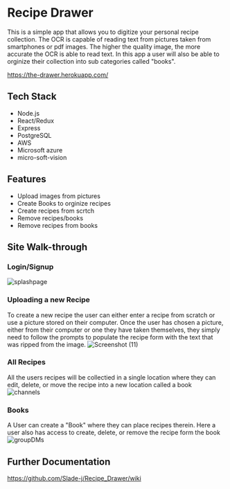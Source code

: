 # Recipe Drawer

This is a simple app that allows you to digitize your personal recipe collection. The OCR is capable of reading text from pictures taken from smartphones or pdf images. 
The higher the quality image, the more accurate the OCR is able to read text. In this app a user will also be able to orginize their collection into sub categories called "books".

https://the-drawer.herokuapp.com/

## Tech Stack
   - Node.js
   - React/Redux
   - Express   
   - PostgreSQL
   - AWS
   - Microsoft azure
   - micro-soft-vision

## Features
   - Upload images from pictures
   - Create Books to orginize recipes
   - Create recipes from scrtch
   - Remove recipes/books
   - Remove recipes from books

## Site Walk-through

### Login/Signup
![splashpage](https://user-images.githubusercontent.com/74396674/121299586-44953200-c8bb-11eb-8ae4-5280124d58e4.PNG)

### Uploading a new Recipe
To create a new recipe the user can either enter a recipe from scratch or use a picture stored on their computer.
Once the user has chosen a picture, either from their computer or one they have taken themselves, they simply need to follow the 
prompts to populate the recipe form with the text that was ripped from the image.
![Screenshot (11)](https://user-images.githubusercontent.com/73794462/121971565-3c634980-cd36-11eb-8e8e-fe1ad61a9624.png)


### All Recipes
All the users recipes will be collectied in a single location where they can edit, delete, or move the recipe into a new location called a book
![channels](https://user-images.githubusercontent.com/74396674/121299748-81f9bf80-c8bb-11eb-8e60-9d91eb806f00.PNG)


### Books
A User can create a "Book" where they can place recipes therein. Here a user also has access to create, delete, or remove the recipe form the book
![groupDMs](https://user-images.githubusercontent.com/74396674/121299778-8a51fa80-c8bb-11eb-98fa-e2bea01c1acf.PNG)


## Further Documentation
https://github.com/Slade-j/Recipe_Drawer/wiki

